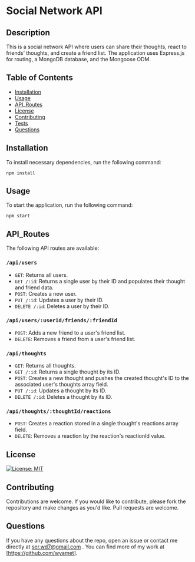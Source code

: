 # Social Network API

## Description

This is a social network API where users can share their thoughts, react to friends’ thoughts, and create a friend list. The application uses Express.js for routing, a MongoDB database, and the Mongoose ODM.

## Table of Contents

- [Installation](#installation)
- [Usage](#usage)
- [API_Routes](#api_routes)
- [License](#license)
- [Contributing](#contributing)
- [Tests](#tests)
- [Questions](#questions)

## Installation

To install necessary dependencies, run the following command:

```
npm install
```

## Usage

To start the application, run the following command:

```
npm start
```

## API_Routes

The following API routes are available:

### `/api/users`

- `GET`: Returns all users.
- `GET /:id`: Returns a single user by their ID and populates their thought and friend data.
- `POST`: Creates a new user.
- `PUT /:id`: Updates a user by their ID.
- `DELETE /:id`: Deletes a user by their ID.

### `/api/users/:userId/friends/:friendId`

- `POST`: Adds a new friend to a user's friend list.
- `DELETE`: Removes a friend from a user's friend list.

### `/api/thoughts`

- `GET`: Returns all thoughts.
- `GET /:id`: Returns a single thought by its ID.
- `POST`: Creates a new thought and pushes the created thought's ID to the associated user's thoughts array field.
- `PUT /:id`: Updates a thought by its ID.
- `DELETE /:id`: Deletes a thought by its ID.

### `/api/thoughts/:thoughtId/reactions`

- `POST`: Creates a reaction stored in a single thought's reactions array field.
- `DELETE`: Removes a reaction by the reaction's reactionId value.

## License

[![License: MIT](https://img.shields.io/badge/License-MIT-yellow.svg)](https://opensource.org/licenses/MIT)

## Contributing

Contributions are welcome. If you would like to contribute, please fork the repository and make changes as you'd like. Pull requests are welcome.

## Questions

If you have any questions about the repo, open an issue or contact me directly at ser.wd7@gmail.com . You can find more of my work at [https://github.com/wyamet].
